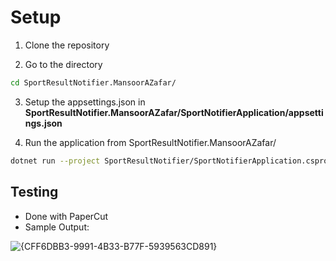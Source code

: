 # Setup
1. Clone the repository

2. Go to the directory 

```bash
cd SportResultNotifier.MansoorAZafar/
```

3. Setup the appsettings.json in **SportResultNotifier.MansoorAZafar/SportNotifierApplication/appsettings.json**

5. Run the application from SportResultNotifier.MansoorAZafar/

```bash
dotnet run --project SportResultNotifier/SportNotifierApplication.csproj
```

## Testing
- Done with PaperCut
- Sample Output:

![{CFF6DBB3-9991-4B33-B77F-5939563CD891}](https://github.com/user-attachments/assets/2a62c5a9-b35a-4488-9c47-711780075a48)
